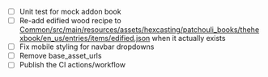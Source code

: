 - [ ] Unit test for mock addon book
- [ ] Re-add edified wood recipe to [Common/src/main/resources/assets/hexcasting/patchouli_books/thehexbook/en_us/entries/items/edified.json](items/edified) when it actually exists
- [ ] Fix mobile styling for navbar dropdowns
- [ ] Remove base_asset_urls
- [ ] Publish the CI actions/workflow
